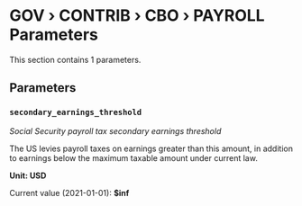 # GOV › CONTRIB › CBO › PAYROLL Parameters

This section contains 1 parameters.

## Parameters

### `secondary_earnings_threshold`
*Social Security payroll tax secondary earnings threshold*

The US levies payroll taxes on earnings greater than this amount, in addition to earnings below the maximum taxable amount under current law.

**Unit: USD**

Current value (2021-01-01): **$inf**

